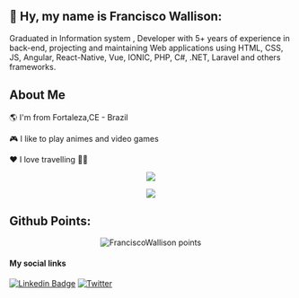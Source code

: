 ## 👋  Hy, my name is Francisco Wallison:  

Graduated in Information system
, Developer with 5+ years of experience in back-end, projecting and maintaining Web applications using HTML, CSS, JS, Angular, React-Native, Vue, IONIC, PHP, C#, .NET, Laravel and others frameworks.

## About Me

🌎 I'm from Fortaleza,CE - Brazil

🎮 I like to play animes and video games

❤️ I love travelling 🛫🛬

<p align="center">
    <img src="https://github-readme-streak-stats.herokuapp.com/?user=FranciscoWallison&theme=midnight-purple&count_private=true&show_icons=true&title_color=6e40c9&icon_color=6e40c9&line_height=20"/>
  <br/>
</p>

</p>
<p align="center">
    <imgwidth="350" align="right"  src="https://github-readme-stats.vercel.app/api/top-langs/?username=FranciscoWallison&theme=highcontrast&layout=compact&show_icons=true&title_color=6e40c9&icon_color=6e40c9&langs_count=20"/>
</p>

<p align="center">
    <img src="https://github-readme-stats.vercel.app/api?username=FranciscoWallison&theme=highcontrast&count_private=true&show_icons=true&title_color=6e40c9&icon_color=6e40c9&line_height=20"/>


<h2 align='left'>Github Points:</h2>
<p align="center">
    <img src="https://github-profile-trophy.vercel.app/?username=FranciscoWallison&theme=onedark&margin-w=9&hide_border=true" alt="FranciscoWallison points"/>
</p> 

#### My social links 
[![Linkedin Badge](https://img.shields.io/badge/-LinkedIn-blue?style=flat-square&logo=Linkedin&logoColor=white&link=https://www.linkedin.com/in/wallison-francisco/)](https://www.linkedin.com/in/wallison-francisco/) <a href="https://twitter.com/chicowall"><img src="https://img.shields.io/twitter/follow/chicowall?label=Twitter&style=social" alt="Twitter"></a>

